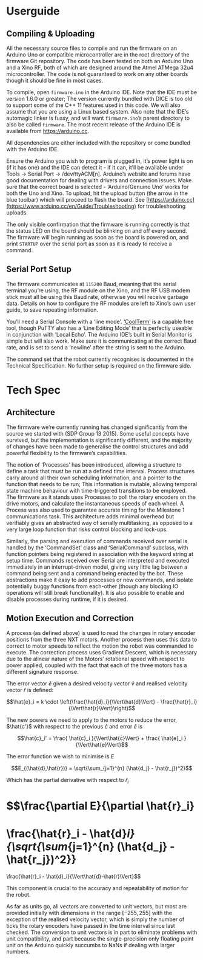 Userguide
=========

Compiling & Uploading
---------------------

All the necessary source files to compile and run the firmware on an
Arduino Uno or compatible microcontroller are in the root directory of
the firmware Git repository. The code has been tested on both an Arduino
Uno and a Xino RF, both of which are designed around the Atmel ATMega
32u4 microcontroller. The code is not guaranteed to work on any other
boards though it should be fine in most cases.

To compile, open `firmware.ino` in the Arduino IDE. Note that the IDE
must be version 1.6.0 or greater; The version currently bundled with
DICE is too old to support some of the C++ 11 features used in this
code. We will also assume that you are using a Linux based system. Also
note that the IDE’s automagic linker is fussy, and will want
`firmware.ino`’s parent directory to also be called `firmware`. The most
recent release of the Arduino IDE is available from
<https://arduino.cc>.

All dependencies are either included with the repository or come bundled
with the Arduino IDE.

Ensure the Arduino you wish to program is plugged in, it’s power light
is on (if it has one) and the IDE can detect it - if it can, it’ll be
available under Tools $\rightarrow$ Serial Port $\rightarrow$
/dev/ttyACM\[n\]. Arduino’s website and forums have good documentation
for dealing with drivers and connection issues. Make sure that the
correct board is selected - ‘Arduino/Genuino Uno’ works for both the Uno
and Xino. To upload, hit the upload button (the arrow in the blue
toolbar) which will proceed to flash the board. See
[https://arduino.cc](https://www.arduino.cc/en/Guide/Troubleshooting)
for troubleshooting uploads.

The only visible confirmation that the firmware is running correctly is
that the status LED on the board should be blinking on and off every
second. The firmware will begin running as soon as the board is powered
on, and print `STARTUP` over the serial port as soon as it is ready to
receive a command.

Serial Port Setup
-----------------

The firmware communicates at `115200` Baud, meaning that the serial
terminal you’re using, the RF module on the Xino, and the RF USB modem
stick must all be using this Baud rate, otherwise you will receive
garbage data. Details on how to configure the RF modules are left to
Xino’s own user guide, to save repeating information.

You’ll need a Serial Console with a ‘line mode’.
[‘CoolTerm’](http://freeware.the-meiers.org/) is a capable free tool,
though PuTTY also has a ‘Line Editing Mode’ that is perfectly useable in
conjunction with ‘Local Echo’. The Arduino IDE’s built in Serial Monitor
is simple but will also work. Make sure it is communicating at the
correct Baud rate, and is set to send a ‘newline’ after the string is
sent to the Arduino.

The command set that the robot currently recognises is documented in the
Technical Specification. No further setup is required on the firmware
side.


Tech Spec
=========

Architecture
------------

The firmware we’re currently running has changed significantly from the
source we started with (SDP Group 13 2015). Some useful concepts have
survived, but the implementation is significantly different, and the
majority of changes have been made to generalise the control structures
and add powerful flexibility to the firmware’s capabilities.

The notion of ‘Processes’ has been introduced, allowing a structure to
define a task that must be run at a defined time interval. Process
structures carry around all their own scheduling information, and a
pointer to the function that needs to be run; This information is
mutable, allowing temporal state machine behaviour with time-triggered
transitions to be employed. The firmware as it stands uses Processes to
poll the rotary encoders on the drive motors, and calculate the
instantaneous speeds of each wheel. A Process was also used to guarantee
accurate timing for the Milestone 1 communications task. This
architecture adds minimal overhead but verifiably gives an abstracted
way of serially multitasking, as opposed to a very large loop function
that risks control blocking and lock-ups.

Similarly, the parsing and execution of commands received over serial is
handled by the ‘CommandSet’ class and ‘SerialCommand’ subclass, with
function pointers being registered in association with the keyword
string at setup time. Commands received over Serial are interpreted and
executed immediately in an interrupt-driven model, giving very little
lag between a command being sent and a command being enacted by the bot.
These abstractions make it easy to add processes or new commands, and
isolate potentially buggy functions from each-other (though any blocking
IO operations will still break functionality). It is also possible to
enable and disable processes during runtime, if it is desired.

Motion Execution and Correction
-------------------------------

A process (as defined above) is used to read the changes in rotary
encoder positions from the three NXT motors. Another process then uses
this data to correct to motor speeds to reflect the motion the robot was
commanded to execute. The correction process uses Gradient Descent,
which is necessary due to the alinear nature of the Motors’ rotational
speed with respect to power applied, coupled with the fact that each of
the three motors has a different signature response.

The error vector $\hat{e}$ given a desired velocity vector $\hat{v}$ and
realised velocity vector $\hat{r}$ is defined:

$$\hat{e}_i = k \cdot \left(\frac{\hat{d}_i}{\Vert\hat{d}\Vert} - \frac{\hat{r}_i}{\Vert\hat{r}\Vert}\right)$$

The new powers we need to apply to the motors to reduce the error,
$\hat{c'}$ with respect to the previous $\hat{c}$ and error $\hat{e}$ is

$$\hat{c}_i' = \frac{ \hat{c}_i }{\Vert\hat{c}\Vert} + \frac{ \hat{e}_i }{\Vert\hat{e}\Vert}$$

The error function we wish to minimise is $E$

$$E_{(\hat{d},\hat{r})} = \sqrt{\sum_{j=1}^{n} (\hat{d_j} - \hat{r_j})^2}$$

Which has the partial derivative with respect to $\hat{r}_i$

$$\frac{\partial E}{\partial \hat{r}_i}
  =
  \frac{\hat{r}_i - \hat{d}_i}{\sqrt{\sum_{j=1}^{n} (\hat{d_j} - \hat{r_j})^2}}
  =
  \frac{\hat{r}_i - \hat{d}_i}{\Vert\hat{d}-\hat{r}\Vert}$$

This component is crucial to the accuracy and repeatability of motion
for the robot.

As far as units go, all vectors are converted to unit vectors, but most
are provided initially with dimensions in the range $[-255,255]$ with
the exception of the realised velocity vector, which is simply the
number of ticks the rotary encoders have passed in the time interval
since last checked. The conversion to unit vectors is in part to
eliminate problems with unit compatibility, and part because the
single-precision only floating point unit on the Arduino quickly
succumbs to NaNs if dealing with larger numbers.
